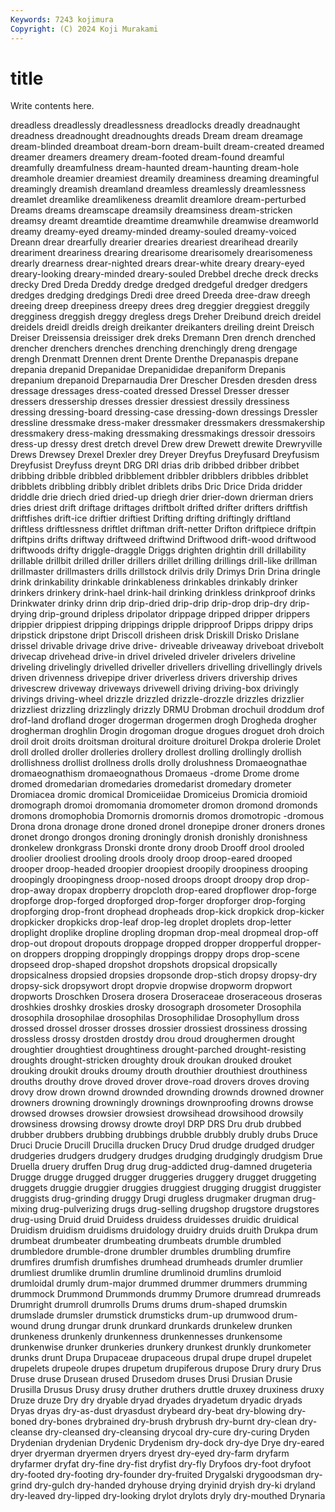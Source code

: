 ```yaml
---
Keywords: 7243 kojimura
Copyright: (C) 2024 Koji Murakami
---
```


# title

Write contents here.



dreadless dreadlessly dreadlessness dreadlocks dreadly dreadnaught dreadness dreadnought dreadnoughts
dreads Dream dream dreamage dream-blinded dreamboat dream-born dream-built dream-created dreamed
dreamer dreamers dreamery dream-footed dream-found dreamful dreamfully dreamfulness dream-haunted dream-haunting
dream-hole dreamhole dreamier dreamiest dreamily dreaminess dreaming dreamingful dreamingly dreamish
dreamland dreamless dreamlessly dreamlessness dreamlet dreamlike dreamlikeness dreamlit dreamlore dream-perturbed
Dreams dreams dreamscape dreamsily dreamsiness dream-stricken dreamsy dreamt dreamtide dreamtime
dreamwhile dreamwise dreamworld dreamy dreamy-eyed dreamy-minded dreamy-souled dreamy-voiced Dreann drear
drearfully drearier drearies dreariest drearihead drearily dreariment dreariness drearing drearisome
drearisomely drearisomeness drearly drearness drear-nighted drears drear-white dreary dreary-eyed dreary-looking
dreary-minded dreary-souled Drebbel dreche dreck drecks drecky Dred Dreda Dreddy
dredge dredged dredgeful dredger dredgers dredges dredging dredgings Dredi dree
dreed Dreeda dree-draw dreegh dreeing dreep dreepiness dreepy drees dreg
dreggier dreggiest dreggily dregginess dreggish dreggy dregless dregs Dreher Dreibund
dreich dreidel dreidels dreidl dreidls dreigh dreikanter dreikanters dreiling dreint
Dreisch Dreiser Dreissensia dreissiger drek dreks Dremann Dren drench drenched
drencher drenchers drenches drenching drenchingly dreng drengage drengh Drenmatt Drennen
drent Drente Drenthe Drepanaspis drepane drepania drepanid Drepanidae Drepanididae drepaniform
Drepanis drepanium drepanoid Dreparnaudia Drer Drescher Dresden dresden dress dressage
dressages dress-coated dressed Dressel Dresser dresser dressers dressership dresses dressier
dressiest dressily dressiness dressing dressing-board dressing-case dressing-down dressings Dressler dressline
dressmake dress-maker dressmaker dressmakers dressmakership dressmakery dress-making dressmaking dressmakings dressoir
dressoirs dress-up dressy drest dretch drevel Drew drew Drewett drewite
Drewryville Drews Drewsey Drexel Drexler drey Dreyer Dreyfus Dreyfusard Dreyfusism
Dreyfusist Dreyfuss dreynt DRG DRI drias drib dribbed dribber dribbet
dribbing dribble dribbled dribblement dribbler dribblers dribbles dribblet dribblets dribbling
dribbly driblet driblets dribs Dric Drice Drida dridder driddle drie
driech dried dried-up driegh drier drier-down drierman driers dries driest
drift driftage driftages driftbolt drifted drifter drifters driftfish driftfishes drift-ice
driftier driftiest Drifting drifting driftingly driftland driftless driftlessness driftlet driftman
drift-netter Drifton driftpiece driftpin driftpins drifts driftway driftweed driftwind Driftwood
drift-wood driftwood driftwoods drifty driggle-draggle Driggs drighten drightin drill drillability
drillable drillbit drilled driller drillers drillet drilling drillings drill-like drillman
drillmaster drillmasters drills drillstock drilvis drily Drimys Drin Drina dringle
drink drinkability drinkable drinkableness drinkables drinkably drinker drinkers drinkery drink-hael
drink-hail drinking drinkless drinkproof drinks Drinkwater drinky drinn drip drip-dried
drip-drip drip-drop drip-dry drip-drying drip-ground dripless dripolator drippage dripped dripper
drippers drippier drippiest dripping drippings dripple dripproof Dripps drippy drips
dripstick dripstone dript Driscoll drisheen drisk Driskill Drisko Drislane drissel
drivable drivage drive drive- driveable driveaway driveboat drivebolt drivecap drivehead
drive-in drivel driveled driveler drivelers driveline driveling drivelingly drivelled driveller
drivellers drivelling drivellingly drivels driven drivenness drivepipe driver driverless drivers
drivership drives drivescrew driveway driveways drivewell driving driving-box drivingly drivings
driving-wheel drizzle drizzled drizzle-drozzle drizzles drizzlier drizzliest drizzling drizzlingly drizzly
DRMU Drobman drochuil droddum drof drof-land drofland droger drogerman drogermen
drogh Drogheda drogher drogherman droghlin Drogin drogoman drogue drogues droguet
droh droich droil droit droits droitsman droitural droiture droiturel Drokpa
drolerie Drolet droll drolled droller drolleries drollery drollest drolling drollingly
drollish drollishness drollist drollness drolls drolly drolushness Dromaeognathae dromaeognathism dromaeognathous
Dromaeus -drome Drome drome dromed dromedarian dromedaries dromedarist dromedary drometer
Dromiacea dromic dromical Dromiceiidae Dromiceius Dromicia dromioid dromograph dromoi dromomania
dromometer dromon dromond dromonds dromons dromophobia Dromornis dromornis dromos dromotropic
-dromous Drona drona dronage drone droned dronel dronepipe droner droners
drones dronet drongo drongos droning droningly dronish dronishly dronishness dronkelew
dronkgrass Dronski dronte drony droob Drooff drool drooled droolier drooliest
drooling drools drooly droop droop-eared drooped drooper droop-headed droopier droopiest
droopily droopiness drooping droopingly droopingness droop-nosed droops droopt droopy drop
drop- drop-away dropax dropberry dropcloth drop-eared dropflower drop-forge dropforge drop-forged
dropforged drop-forger dropforger drop-forging dropforging drop-front drophead dropheads drop-kick dropkick
drop-kicker dropkicker dropkicks drop-leaf drop-leg droplet droplets drop-letter droplight droplike
dropline dropling dropman drop-meal dropmeal drop-off drop-out dropout dropouts droppage
dropped dropper dropperful dropper-on droppers dropping droppingly droppings droppy drops
drop-scene dropseed drop-shaped dropshot dropshots dropsical dropsically dropsicalness dropsied dropsies
dropsonde drop-stich dropsy dropsy-dry dropsy-sick dropsywort dropt dropvie dropwise dropworm
dropwort dropworts Droschken Drosera drosera Droseraceae droseraceous droseras droshkies droshky
droskies drosky drosograph drosometer Drosophila drosophila drosophilae drosophilas Drosophilidae Drosophyllum
dross drossed drossel drosser drosses drossier drossiest drossiness drossing drossless
drossy drostden drostdy drou droud droughermen drought droughtier droughtiest droughtiness
drought-parched drought-resisting droughts drought-stricken droughty drouk droukan drouked drouket drouking
droukit drouks droumy drouth drouthier drouthiest drouthiness drouths drouthy drove
droved drover drove-road drovers droves droving drovy drow drown drownd
drownded drownding drownds drowned drowner drowners drowning drowningly drownings drownproofing
drowns drowse drowsed drowses drowsier drowsiest drowsihead drowsihood drowsily drowsiness
drowsing drowsy drowte droyl DRP DRS Dru drub drubbed drubber
drubbers drubbing drubbings drubble drubbly drubly drubs Druce Druci Drucie
Drucill Drucilla drucken Drucy Drud drudge drudged drudger drudgeries drudgers
drudgery drudges drudging drudgingly drudgism Drue Druella druery druffen Drug
drug drug-addicted drug-damned drugeteria Drugge drugge drugged drugger druggeries druggery
drugget druggeting druggets druggie druggier druggies druggiest drugging druggist druggister
druggists drug-grinding druggy Drugi drugless drugmaker drugman drug-mixing drug-pulverizing drugs
drug-selling drugshop drugstore drugstores drug-using Druid druid Druidess druidess druidesses
druidic druidical Druidism druidism druidisms druidology druidry druids druith Drukpa
drum drumbeat drumbeater drumbeating drumbeats drumble drumbled drumbledore drumble-drone drumbler
drumbles drumbling drumfire drumfires drumfish drumfishes drumhead drumheads drumler drumlier
drumliest drumlike drumlin drumline drumlinoid drumlins drumloid drumloidal drumly drum-major
drummed drummer drummers drumming drummock Drummond Drummonds drummy Drumore drumread
drumreads Drumright drumroll drumrolls Drums drums drum-shaped drumskin drumslade drumsler
drumstick drumsticks drum-up drumwood drum-wound drung drungar drunk drunkard drunkards
drunkelew drunken drunkeness drunkenly drunkenness drunkennesses drunkensome drunkenwise drunker drunkeries
drunkery drunkest drunkly drunkometer drunks drunt Drupa Drupaceae drupaceous drupal
drupe drupel drupelet drupelets drupeole drupes drupetum drupiferous drupose Drury
drury Drus Druse druse Drusean drused Drusedom druses Drusi Drusian
Drusie Drusilla Drusus Drusy drusy druther druthers druttle druxey druxiness
druxy Druze druze Dry dry dryable dryad dryades dryadetum dryadic
dryads Dryas dryas dry-as-dust dryasdust drybeard dry-beat dry-blowing dry-boned dry-bones
drybrained dry-brush drybrush dry-burnt dry-clean dry-cleanse dry-cleansed dry-cleansing drycoal dry-cure
dry-curing Dryden Drydenian drydenian Drydenic Drydenism dry-dock dry-dye Drye dry-eared
dryer dryerman dryermen dryers dryest dry-eyed dry-farm dryfarm dryfarmer dryfat
dry-fine dry-fist dryfist dry-fly Dryfoos dry-foot dryfoot dry-footed dry-footing dry-founder
dry-fruited Drygalski drygoodsman dry-grind dry-gulch dry-handed dryhouse drying dryinid dryish
dry-ki dryland dry-leaved dry-lipped dry-looking drylot drylots dryly dry-mouthed Drynaria
